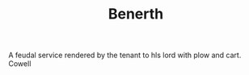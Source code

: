 ---
title: Benerth
letter: B
permalink: "/definitions/bld-benerth.html"
body: A feudal service rendered by the tenant to hls lord with plow and cart. Cowell
published_at: '2018-07-07'
source: Black's Law Dictionary 2nd Ed (1910)
layout: post
---